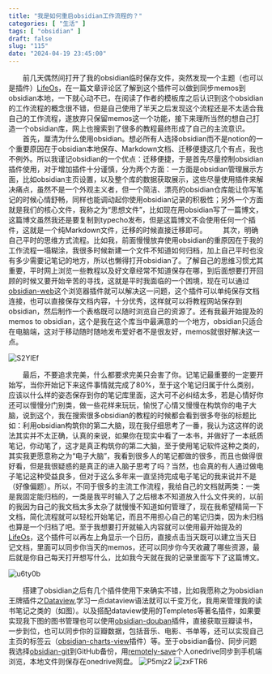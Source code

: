 ```yaml
---
title: "我是如何重启obsidian工作流程的？"
categories: [ "生活" ]
tags: [ "obsidian" ]
draft: false
slug: "115"
date: "2024-04-19 23:45:00"
---
```


&emsp;&emsp;前几天偶然间打开了我的obsidian临时保存文件，突然发现一个主题（也可以是插件）[LifeOs](https://github.com/quanru/obsidian-example-lifeos/tree/chinese-version)，在一篇文章评论区了解到这个插件可以做到同步memos到obsidian本地，一下就心动不已，在阅读了作者的模板库之后认识到这个obsidian的工作流程的概念很不错，但是自己使用了半天之后发现这个流程还是不太适合我自己的工作流程，遂放弃只保留memos这一个功能，接下来理所当然的想自己打造一个obsidian库，网上也搜索到了很多的教程最终形成了自己的主流意识。
&emsp;&emsp;首先，厘清为什么使用obsidian。想必所有人选择obsidian而不是notion的一个重要原因在于obsidian本地保存、Markdown文档、迁移便捷这几个有点，我也不例外。所以我谨记obsidian的一个优点：迁移便捷，于是首先尽量控制obsidian插件使用，对于增加插件十分谨慎，分为两个方面：一方面是obsidian管理展示方面，比如obsidian主页设置，以及整个库的数据获取展示，这些尽量使用插件来解决痛点，虽然不是一个外观主义者，但一个简洁、漂亮的obsidian仓库能让你写笔记的时候心情舒畅，同样也能调动起你使用obsidian记录的积极性；另外一个方面就是我们的核心文件，我称之为“思想文件”，比如现在用obsidian写了一篇博文，这篇博文虽然我还是要复制到typecho发布，但是这篇博文不会使用任何一个插件，这就是一个纯Markdown文件，迁移的时候直接迁移即可。
&emsp;&emsp;其次，明确自己平时的思维方式流程。比如我，前面慢慢放弃使用obsidian的重原因在于我的工作流程一塌糊涂，我很多时候新建一个文件不知道如何归档，加上自己平时也没有多少需要记笔记的地方，所以也懒得打开obsidian了。了解自己的思维习惯尤其重要，平时网上浏览一些教程以及好文章经常不知道保存在哪，到后面想要打开回顾的时候又要开始辛苦的寻找，这就是平时我面临的一个困境，现在可以通过[obsidian-web](https://github.com/coddingtonbear/obsidian-web)这个浏览器插件就可以解决这一问题，这个插件可以单纯保存文档连接，也可以直接保存文档内容，十分优秀，这样就可以将教程网站保存到obsidian，然后制作一个表格既可以随时浏览自己的资源了。还有我最开始提及的memos to obsidian，这个是我在这个库当中最满意的一个地方，obsidian只适合在电脑端，这对于移动随时随地发布爱好者不是很友好，memos就很好解决这一点。

![S2YlEf](https://blog.wangyunzi.com/2024/04/S2YlEf.jpg)

&emsp;&emsp;最后，不要追求完美，什么都要求完美只会害了你。记笔记最重要的一定要开始写，当你开始记下来这件事情就完成了80%，至于这个笔记归属于什么类别，应该以什么样的姿态保存到你的笔记库里面，这大可不必纠结太多，若是心情好你还可以慢慢分门别类，做一些花样来玩玩，愉悦了心情又慢慢在构筑你的电子大脑，说到这个，我在搜索很多obsidian的教程的时候都会看到很多夸张的标题比如：利用obsidian构筑你的第二大脑，现在我仔细思考了一番，我认为这这样的说法其实并不太正确，认真的来说，如果你在现实中看了一本书，并做好了一本纸质笔记，你动笔了，这才是真正构筑你的第二大脑，至于使用笔记软件这种之类的，其实我更愿意称之为“电子大脑”，我看到很多人的笔记都做的很多，而且也做得很好看，但是我很疑惑的是真正的进入脑子思考了吗？当然，也会真的有人通过做电子笔记这种受益良多，但对于这么多年来一直坚持完成电子笔记的我来说并不是（好像偏题）。所以，不同于很多的主流工作流程，我给自己的文档就两类：一类是我固定能归档的，一类是我平时输入了之后根本不知道放入什么文件夹的，以前的我因为自己的我文档太多太杂了就慢慢不知道如何管理了，现在我希望精简一下文档，简化流程就可以轻松开始笔记，而且不用担心自己的笔记归类，因为未归档也算是一个归档了吧。至于我想要打开就输入内容就可以使用最开始提及的[LifeOs](https://github.com/quanru/obsidian-example-lifeos/tree/chinese-version)，这个插件可以再左上角显示一个日历，直接点击当天既可以建立当天日记文档，里面可以同步你当天的memos，还可以同步你今天收藏了哪些资源，最后就是你自己每天打开想写什么，比如我今天就在我的记录里面写下了这篇博文。

![u6ty0b](https://blog.wangyunzi.com/2024/04/u6ty0b.jpg)

&emsp;&emsp;搭建了obsidian之后有几个插件使用下来确实不错，比如我愿称之为obsidian王牌插件之[Dataview](https://github.com/blacksmithgu/obsidian-dataview),学习一点dataview语法就可以千变万化，我用来管理我的读书笔记之类的（如图）。以及搭配dataview使用的Templetes等著名插件，如果要实现我下图的图书管理也可以使用[obsidian-douban](https://github.com/Wanxp/obsidian-douban)插件，直接获取豆瓣读书，一步到位，也可以同步你的豆瓣数据，包括音乐、电影、书单等，还可以实现自己主页的标签云（[obsidian-charts-view](https://github.com/caronchen/obsidian-chartsview-plugin)插件）等。至于obsidian备份、同步问题我选择[obsidian-git](https://github.com/denolehov/obsidian-git)到GitHub备份，用[remotely-save](https://github.com/remotely-save/remotely-save)个人onedrive同步到手机端浏览，本地文件则保存在onedrive网盘。
![P5mjz2](https://blog.wangyunzi.com/2024/04/P5mjz2.jpg)
![zxFTR6](https://blog.wangyunzi.com/2024/04/zxFTR6.jpg)
